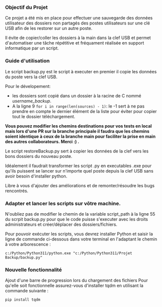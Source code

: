 ### Objectif du Projet

Ce projet a été mis en place pour effectuer une sauvegarde des données utilisateur des dossiers non partagés des postes utilisateurs sur une clé USB afin de les restorer sur un autre poste. 

Il évite de copier/coller les dossiers à la main dans la clef  USB et permet d'automatiser une tâche répétitive et fréquament réalisée en support informatique par un script. 

### Guide d'utilisation 

Le script backup.py est le script à executer en premier il copie les données du poste vers la clef USB.

Pour le dévelopement:
 * les dossiers sont copié dans un dossier à la racine de C nommé *username_backup*. 
 * A la ligne 9 ```for i in range(len(sources) - 1)```: le -1 sert à ne pas prendre en compte le dernier élément de la liste pour éviter pour copier tout le dossier téléchargement. 

**Vous pouvez modifier les chemins destinations pour vos tests en local mais lors d'une PR sur la branche principale il faudra que les chemins soient identique à ceux de la branche main pour faciliter la prise en main des autres collaborateurs. Merci :) .**  

Le script restoreBackup.py sert à copier les données de la clef vers les bons dossiers du nouveau poste.

Idéalement il faudrait transformer les script .py en executables .exe pour qu'ils puissent se lancer sur n'importe quel poste depuis la clef USB sans avoir besoin d'installer python. 

Libre à vous d'ajouter des améliorations et de remonter/résoudre les bugs rencontrés. 

### Adapter et lancer les scripts sur vôtre machine. 

N'oubliez pas de modifier le chemin de la variable script_path à la ligne 55 du scrpit backup.py pour que le code puisse s'executer avec les droits administrateurs et créer/déplacer des dossiers/fichiers.

Pour pouvoir exécuter les scripts, vous devrez installer Python et saisir la ligne de commande ci-dessous dans votre terminal en l'adaptant le chemin à votre arborescence :

```
c:/Python/Python311/python.exe "c:/Python/Python311/Projet Backup/backup.py"
```
### Nouvelle fonctionnalité

Ajout d'une barre de progression lors du chargement des fichiers
Pour qu'elle soit fonctionnelle assurez-vous d'installer tqdm en utilisant la commande suivante : 
```
pip install tqdm
``` 
